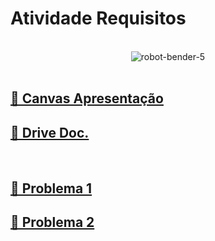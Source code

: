 <h1>Atividade Requisitos</h1>
<br>

<div align="center">
    <img src="https://github.com/user-attachments/assets/f5a184e7-eeef-4581-ac85-4a208fa2c178" alt="robot-bender-5">
</div>

<br>

<h2><a href="https://www.canva.com/design/DAGVDrSCVe8/RJjmywq3-Fhd-s65qFroLg/view?utm_content=DAGVDrSCVe8&utm_campaign=designshare&utm_medium=link&utm_source=editor">🎥 Canvas Apresentação</a></h2>

<h2><a href="https://docs.google.com/document/d/1hmHVzG8wltfp7WK45BwkAchNt4-OjP_xhBJkZYKIVLg/edit?usp=sharing">📂 Drive Doc.</a></h2>

<br>

<h2><a href="https://github.com/jpgercc/AtividadeRequisitos/tree/main/Problema%201">📂 Problema 1</a></h2>

<h2><a href="https://github.com/jpgercc/AtividadeRequisitos/tree/main/Problema%202">📂 Problema 2</a></h2>
